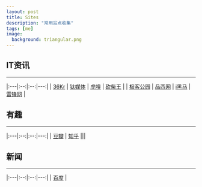 ```yaml
---
layout: post
title: Sites
description: "常用站点收集"
tags: [me]
image:
  background: triangular.png
---
```


## IT资讯
----------

|:---|:--:|:--:|---:|
| [36Kr](http://36kr.com) | [钛媒体](http://tmtpost.com) | [虎嗅](http:/www.huxiu.com) | [砍柴王](http://www.ikanchai.com) |
| [极客公园](http://www.geekpark.net) | [品西网](http://www.pingwest.com) | [i黑马](http://www.iheima.com) | [雷锋网](http://www.leiphone.com) |


## 有趣
---------

|:---|:--:|:--:|---:|
| [豆瓣](http://www.douban.com) | [知乎](http://www.zhihu.com) |||

## 新闻
----------

|:---|:--:|:--:|---:|
| [百度](http://news.baidu.com) |
